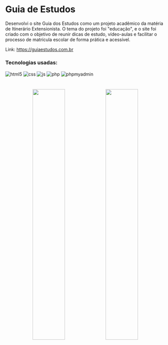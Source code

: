 # Guia de Estudos

Desenvolvi o site Guia dos Estudos como um projeto acadêmico da matéria de Itinerário Extensionista. O tema do projeto foi "educação", e o site foi criado com o objetivo de reunir dicas de estudo, vídeo-aulas e facilitar o processo de matrícula escolar de forma prática e acessível.

Link: https://guiaestudos.com.br

### Tecnologias usadas:

<div style="display: inline_block"> 
  <img align="center" alt="html5" src="https://img.shields.io/badge/HTML5-E34F26?style=for-the-badge&logo=html5&logoColor=white" />
  <img align="center" alt="css" src="https://img.shields.io/badge/CSS3-1572B6?style=for-the-badge&logo=css3&logoColor=white" />
  <img align="center" alt="js" src="https://img.shields.io/badge/JavaScript-F7DF1E?style=for-the-badge&logo=javascript&logoColor=black" />
  <img align="center" alt="php" src="https://img.shields.io/badge/PHP-5B68A5?style=for-the-badge&logo=php&logoColor=white" />
  <img align="center" alt="phpmyadmin" src="https://img.shields.io/badge/phpmyadmin-666699?style=for-the-badge&logo=phpmyadmin&logoColor=white" />
</div>

#

<p align="center">
  <img src="https://github.com/user-attachments/assets/de5319af-277d-4799-9f6a-18ea7f247429" width="45%" />
  <img src="https://github.com/user-attachments/assets/7b080038-d16b-4794-a3d1-d9f7709ad173" width="45%" />
</p>



